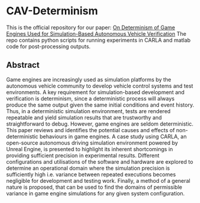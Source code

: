 # CAV-Determinism
This is the official repository for our paper: [On Determinism of Game Engines Used for Simulation-Based Autonomous Vehicle Verification](https://ieeexplore.ieee.org/document/9793395)
The repo contains python scripts for running experiments in CARLA and matlab code for post-processing outputs. 

## Abstract
Game engines are increasingly used as simulation platforms by the autonomous vehicle community to develop vehicle control systems and test environments. A key requirement for simulation-based development and verification is determinism, since a deterministic process will always produce the same output given the same initial conditions and event history. Thus, in a deterministic simulation environment, tests are rendered repeatable and yield simulation results that are trustworthy and straightforward to debug. However, game engines are seldom deterministic. This paper reviews and identifies the potential causes and effects of non-deterministic behaviours in game engines. A case study using CARLA, an open-source autonomous driving simulation environment powered by Unreal Engine, is presented to highlight its inherent shortcomings in providing sufficient precision in experimental results. Different configurations and utilisations of the software and hardware are explored to determine an operational domain where the simulation precision is sufficiently high i.e. variance between repeated executions becomes negligible for development and testing work. Finally, a method of a general nature is proposed, that can be used to find the domains of permissible variance in game engine simulations for any given system configuration.

